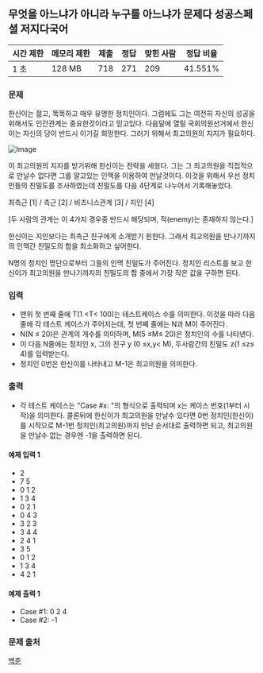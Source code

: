 ## 무엇을 아느냐가 아니라 누구를 아느냐가 문제다 성공스페셜 저지다국어
 
|시간 제한|	메모리 제한|	제출|	정답|	맞힌 사람|	정답 비율|
|---|---|---|---|---|---|
|1 초|	128 MB|	718|	271|	209|	41.551%|

### 문제
한신이는 젊고, 똑똑하고 매우 유명한 정치인이다. 그럼에도 그는 여전히 자신의 성공을 위해서도 인간관계는 중요한것이라고 믿고있다. 다음달에 열릴 국회의원선거에서 한신이는 자신의 당이 반드시 이기길 희망한다. 그러기 위해서 최고의원의 지지가 필요하다.

![Image](https://www.acmicpc.net/userupload/vumbumy/201510/36b07eab268797eac93e2ffb5f37fe9a.png)

이 최고의원의 지지를 받기위해 한신이는 전략을 세웠다. 그는 그 최고의원을 직접적으로 만날수 없다면 그를 알고있는 인맥을 이용하여 만날것이다. 이것을 위해서 우선 정치인들의 친밀도를 조사하였는데 친밀도를 다음 4단계로 나누어서 기록해놓았다.

최측근 [1] / 측근 [2] / 비즈니스관계 [3] / 지인 [4]

[두 사람의 관계는 이 4가지 경우중 반드시 해당되며, 적(enemy)는 존재하지 않는다.]

한신이는 지인보다는 최측근 친구에게 소개받기 원한다. 그래서 최고의원을 만나기까지의 인맥간 친밀도의 합을 최소화하고 싶어한다.

N명의 정치인 명단으로부터 그들의 인맥 친밀도가 주어진다. 정치인 리스트를 보고 한신이가 최고의원을 만나기까지의 친밀도의 합 중에서 가장 작은 값을 구하면 된다.

### 입력
- 맨위 첫 번째 줄에 T(1 <T< 100)는 테스트케이스 수를 의미한다. 이것을 따라 다음줄에 각 테스트 케이스가 주어지는데, 첫 번째 줄에는 N과 M이 주어진다. 
- N(N ≤ 20)은 관계의 개수를 의미하며, M(5 ≤M≤ 20)은 정치인의 수를 나타낸다. 
- 이 다음 N줄에는 정치인 x, 그의 친구 y (0 ≤x,y< M), 두사람간의 친밀도 z(1 ≤z≤ 4)를 입력받는다. 
- 정치인 0번은 한신이를 나타내고 M-1은 최고의원을 의미한다.

### 출력
- 각 테스트 케이스는 "Case #x: "의 형식으로 출력되며 x는 케이스 번호(1부터 시작)을 의미한다. 콜론뒤에 한신이가 최고의원을 만날수 있다면 0번 정치인(한신이)를 시작으로 M-1번 정치인(최고의원)까지 만난 순서대로 출력하면 되고, 최고의원을 만날수 없는 경우엔 -1을 출력하면 된다.

#### 예제 입력 1 
- 2
- 7 5
- 0 1 2
- 1 3 4
- 0 2 1
- 0 4 3
- 3 2 3
- 3 4 4
- 2 4 1
- 3 5
- 0 1 2
- 1 3 4
- 4 2 1
#### 예제 출력 1 
- Case #1: 0 2 4
- Case #2: -1

### 문제 출처
[백준](https://www.acmicpc.net/problem/9694)